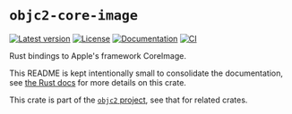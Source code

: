 # `objc2-core-image`

[![Latest version](https://badgen.net/crates/v/objc2-core-image)](https://crates.io/crates/objc2-core-image)
[![License](https://badgen.net/badge/license/Zlib%20OR%20Apache-2.0%20OR%20MIT/blue)](../../LICENSE.md)
[![Documentation](https://docs.rs/objc2-core-image/badge.svg)](https://docs.rs/objc2-core-image/)
[![CI](https://github.com/madsmtm/objc2/actions/workflows/ci.yml/badge.svg)](https://github.com/madsmtm/objc2/actions/workflows/ci.yml)

Rust bindings to Apple's framework CoreImage.

This README is kept intentionally small to consolidate the documentation, see
[the Rust docs](https://docs.rs/objc2-core-image/) for more details on this crate.

This crate is part of the [`objc2` project](https://github.com/madsmtm/objc2),
see that for related crates.
